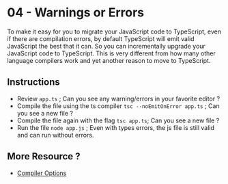 04 - Warnings or Errors
===

To make it easy for you to migrate your JavaScript code to TypeScript, even if there are compilation errors, by default TypeScript will emit valid JavaScript the best that it can. 
So you can incrementally upgrade your JavaScript code to TypeScript. This is very different from how many other language compilers work and yet another reason to move to TypeScript.

Instructions
---
- Review `app.ts` ; Can you see any warning/errors in your favorite editor ?
- Compile the file using the ts compiler `tsc --noEmitOnError app.ts` ; Can you see a new file ?
- Compile the file again with the flag `tsc app.ts`; Can you see a new file ?
- Run the file `node app.js` ; Even with types errors, the js file is still valid and can run without errors.

More Resource ?
---
- [Compiler Options](https://www.typescriptlang.org/docs/handbook/compiler-options.html)